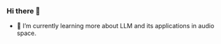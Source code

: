 ### Hi there 👋
- 🌱 I’m currently learning more about LLM and its applications in audio space.
<!--
**ACHYUT001/ACHYUT001** is a ✨ _special_ ✨ repository because its `README.md` (this file) appears on your GitHub profile.

Here are some ideas to get you started:

- 🔭 I’m currently working on ...
- 🌱 I’m currently learning ...
- 👯 I’m looking to collaborate on ...
- 🤔 I’m looking for help with ...
- 💬 Ask me about ...
- 📫 How to reach me: ...
- 😄 Pronouns: ...
- ⚡ Fun fact: ...
-->

<!-- # Todoist Stats -->
<!-- TODO-IST:START -->
<!-- TODO-IST:END -->
